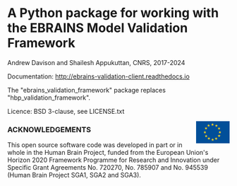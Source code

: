 A Python package for working with the EBRAINS Model Validation Framework
========================================================================

Andrew Davison and Shailesh Appukuttan, CNRS, 2017-2024

Documentation: http://ebrains-validation-client.readthedocs.io

The "ebrains_validation_framework" package replaces "hbp_validation_framework".

Licence: BSD 3-clause, see LICENSE.txt

<div><img src="https://raw.githubusercontent.com/HumanBrainProject/ebrains-validation-client/master/eu_logo.jpg" alt="EU Logo" width="15%" align="right"></div>

### ACKNOWLEDGEMENTS
This open source software code was developed in part or in whole in the Human Brain Project, funded from the European Union's Horizon 2020 Framework Programme for Research and Innovation under Specific Grant Agreements No. 720270, No. 785907 and No. 945539 (Human Brain Project SGA1, SGA2 and SGA3).
